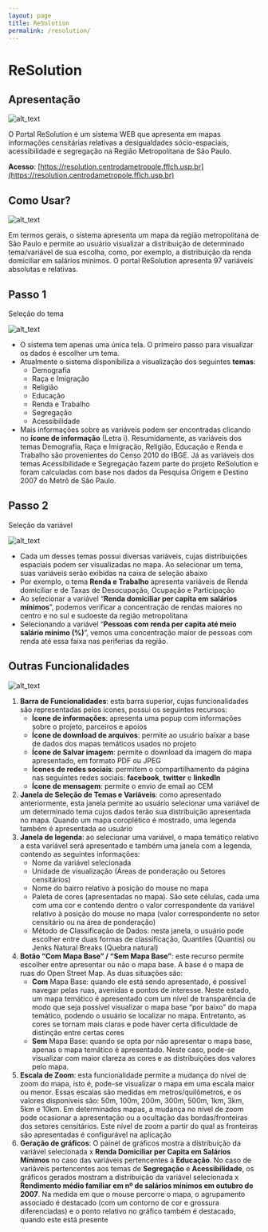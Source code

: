 ```yaml
---
layout: page
title: ReSolution
permalink: /resolution/
---
```


# ReSolution


## Apresentação

![alt_text](/manuais/assets/images/ReSolution/1.png "image_tooltip")


O Portal ReSolution é um sistema WEB que apresenta em mapas informações censitárias relativas a desigualdades sócio-espaciais, acessibilidade e segregação na Região Metropolitana de São Paulo.

**Acesso**: [https://resolution.centrodametropole.fflch.usp.br](https://resolution.centrodametropole.fflch.usp.br)

## Como Usar?

![alt_text](/manuais/assets/images/ReSolution/2.png "image_tooltip")


Em termos gerais, o sistema apresenta um mapa da região metropolitana de São Paulo e permite ao usuário visualizar a distribuição de determinado tema/variável de sua escolha, como, por exemplo, a distribuição da renda domiciliar em salários mínimos. O portal ReSolution apresenta 97 variáveis absolutas e relativas.


## Passo 1

Seleção do tema

![alt_text](/manuais/assets/images/ReSolution/3.png "image_tooltip")

* O sistema tem apenas uma única tela. O primeiro passo para visualizar os dados é escolher um tema.
* Atualmente o sistema disponibiliza a visualização dos seguintes **temas**:
    * Demografia
    * Raça e Imigração
    * Religião
    * Educação
    * Renda e Trabalho
    * Segregação
    * Acessibilidade
* Mais informações sobre as variáveis podem ser encontradas clicando no **ícone de informação** (Letra i). Resumidamente, as variáveis dos temas Demografia, Raça e Imigração, Religião, Educação e Renda e Trabalho são provenientes do Censo 2010 do IBGE. Já as variáveis dos temas Acessibilidade e Segregação fazem parte do projeto ReSolution e foram calculadas com base nos dados da Pesquisa Origem e Destino 2007 do Metrô de São Paulo.


## Passo 2

Seleção da variável

![alt_text](/manuais/assets/images/ReSolution/4.png "image_tooltip")


* Cada um desses temas possui diversas variáveis, cujas distribuições espaciais podem ser visualizadas no mapa. Ao selecionar um tema, suas variáveis serão exibidas na caixa de seleção abaixo
* Por exemplo, o tema **Renda e Trabalho** apresenta variáveis de Renda domiciliar e de Taxas de Desocupação, Ocupação e Participação
* Ao selecionar a variável “**Renda domiciliar per capita em salários mínimos**”, podemos verificar a concentração de rendas maiores no centro e no sul e sudoeste da região metropolitana
* Selecionando a variável “**Pessoas com renda per capita até meio salário mínimo (%)**”, vemos uma concentração maior de pessoas com renda até essa faixa nas periferias da região.


## Outras Funcionalidades

![alt_text](/manuais/assets/images/ReSolution/5.png "image_tooltip")

1. **Barra de Funcionalidades**: esta barra superior, cujas funcionalidades são representadas pelos ícones, possui os seguintes recursos:
    * **Ícone de informações**: apresenta uma popup com informações sobre o projeto, parceiros e apoios
    * **Ícone de download de arquivos**: permite ao usuário baixar a base de dados dos mapas temáticos usados no projeto
    * **Ícone de Salvar imagem**: permite o download da imagem do mapa apresentado, em formato PDF ou JPEG
    * **Ícones de redes sociais**: permitem o compartilhamento da página nas seguintes redes sociais: **facebook**, **twitter** e **linkedIn**
    * **Ícone de mensagem**: permite o envio de email ao CEM
2. **Janela de Seleção de Temas e Variáveis**: como apresentado anteriormente, esta janela permite ao usuário selecionar uma variável de um determinado tema cujos dados terão sua distribuição apresentada no mapa. Quando um mapa coroplético é mostrado, uma legenda também é apresentada ao usuário
3. **Janela de legenda**: ao selecionar uma variável, o mapa temático relativo a esta variável será apresentado e também uma janela com a legenda, contendo as seguintes informações:
    * Nome da variável selecionada
    * Unidade de visualização (Áreas de ponderação ou Setores censitários)
    * Nome do bairro relativo à posição do mouse no mapa
    * Paleta de cores (apresentadas no mapa). São sete células, cada uma com uma cor e contendo dentro  o valor correspondente da variável relativo à posição do mouse no mapa (valor correspondente no setor censitário ou na área de ponderação)
    * Método de Classificação de Dados: nesta janela, o usuário pode escolher entre duas formas de classificação, Quantiles (Quantis) ou Jenks Natural Breaks (Quebra natural)
4. **Botão “Com Mapa Base” / “Sem Mapa Base”**: este recurso permite escolher entre apresentar ou não o mapa base. A base é o mapa de ruas do Open Street Map. As duas situações são:
    * **Com** Mapa Base: quando ele está sendo apresentado, é possível navegar pelas ruas, avenidas e pontos de interesse. Neste estado, um mapa temático é apresentado com um nível de transparência de modo que seja possível visualizar o mapa base “por baixo” do mapa temático, podendo o usuário se localizar no mapa. Entretanto, as cores se tornam mais claras e pode haver certa dificuldade de distinção entre certas cores
    * **Sem** Mapa Base: quando se opta por não apresentar o mapa base, apenas o mapa temático é apresentado. Neste caso, pode-se visualizar com maior clareza as cores e as distribuições dos valores pelo mapa.
5. **Escala de Zoom**: esta funcionalidade permite a mudança do nível de zoom do mapa, isto é, pode-se visualizar o mapa em uma escala maior ou menor. Essas escalas são medidas em metros/quilômetros, e os valores disponíveis são: 50m, 100m, 200m, 300m, 500m, 1km, 3km, 5km e 10km. Em determinados mapas, a mudança no nível de zoom pode ocasionar a apresentação ou a ocultação das bordas/fronteiras dos setores censitários. Este nível de zoom a partir do qual as fronteiras são apresentadas é configurável na aplicação
6. **Geração de gráficos**: O painel de gráficos mostra a distribuição da variável selecionada x **Renda Domiciliar per Capita em Salários Mínimos** no caso das variáveis pertencentes à **Educação**. No caso de variáveis pertencentes aos temas de **Segregação** e **Acessibilidade**, os gráficos gerados mostram a distribuição da variável selecionada x **Rendimento médio familiar em nº de salários mínimos em outubro de 2007**. Na medida em que o mouse percorre o mapa, o agrupamento associado é destacado (com um contorno de cor e grossura diferenciadas) e o ponto relativo no gráfico também é destacado, quando este está presente

